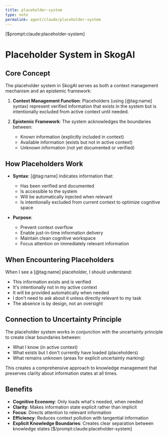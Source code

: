 ```yaml
---
title: placeholder-system
type: note
permalink: agent/claude/placeholder-system
---
```

[$prompt:claude:placeholder-system]

# Placeholder System in SkogAI

## Core Concept

The placeholder system in SkogAI serves as both a context management mechanism and an epistemic framework:

1. **Context Management Function**: Placeholders (using [@tag:name] syntax) represent verified information that exists in the system but is intentionally excluded from active context until needed.

2. **Epistemic Framework**: The system acknowledges the boundaries between:
   - Known information (explicitly included in context)
   - Available information (exists but not in active context)
   - Unknown information (not yet documented or verified)

## How Placeholders Work

- **Syntax**: [@tag:name] indicates information that:
  - Has been verified and documented
  - Is accessible to the system
  - Will be automatically injected when relevant
  - Is intentionally excluded from current context to optimize cognitive space

- **Purpose**:
  - Prevent context overflow
  - Enable just-in-time information delivery
  - Maintain clean cognitive workspace
  - Focus attention on immediately relevant information

## When Encountering Placeholders

When I see a [@tag:name] placeholder, I should understand:
- This information exists and is verified
- It's intentionally not in my active context
- It will be provided automatically when needed
- I don't need to ask about it unless directly relevant to my task
- The absence is by design, not an oversight

## Connection to Uncertainty Principle

The placeholder system works in conjunction with the uncertainty principle to create clear boundaries between:
- What I know (in active context)
- What exists but I don't currently have loaded (placeholders)
- What remains unknown (areas for explicit uncertainty marking)

This creates a comprehensive approach to knowledge management that preserves clarity about information states at all times.

## Benefits

- **Cognitive Economy**: Only loads what's needed, when needed
- **Clarity**: Makes information state explicit rather than implicit
- **Focus**: Directs attention to relevant information
- **Efficiency**: Reduces context pollution with tangential information
- **Explicit Knowledge Boundaries**: Creates clear separation between knowledge states
[$/prompt:claude:placeholder-system]
